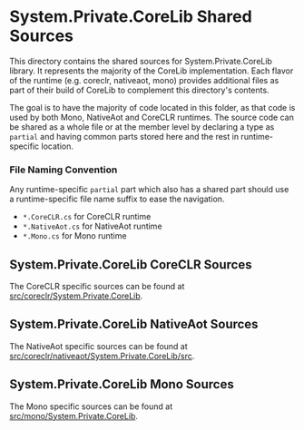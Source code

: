 # System.Private.CoreLib Shared Sources

This directory contains the shared sources for System.Private.CoreLib library. It represents the majority of the CoreLib implementation.  Each flavor of the runtime (e.g. coreclr, nativeaot, mono) provides additional files as part of their build of CoreLib to complement this directory's contents.

The goal is to have the majority of code located in this folder, as that code is used by both Mono, NativeAot and CoreCLR runtimes. The source code can be shared as a whole file or at the member level by declaring a type as `partial` and having common parts stored here and the rest in runtime-specific location.

### File Naming Convention

Any runtime-specific `partial` part which also has a shared part should use a runtime-specific file name suffix to ease the navigation.

* `*.CoreCLR.cs` for CoreCLR runtime
* `*.NativeAot.cs` for NativeAot runtime
* `*.Mono.cs` for Mono runtime

## System.Private.CoreLib CoreCLR Sources

The CoreCLR specific sources can be found at [src/coreclr/System.Private.CoreLib](/src/coreclr/System.Private.CoreLib/).

## System.Private.CoreLib NativeAot Sources

The NativeAot specific sources can be found at [src/coreclr/nativeaot/System.Private.CoreLib/src](/src/coreclr/nativeaot/System.Private.CoreLib/src/).

## System.Private.CoreLib Mono Sources

The Mono specific sources can be found at [src/mono/System.Private.CoreLib](/src/mono/System.Private.CoreLib/).
